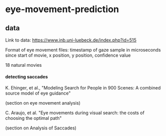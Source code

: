 # eye-movement-prediction

## data

Link to data: https://www.inb.uni-luebeck.de/index.php?id=515

Format of eye movement files: timestamp of gaze sample in microseconds since start of movie, x position, y position, confidence value

18 natural movies
 
#### detecting saccades

K. Ehinger, et al., "Modeling Search for People in 900 Scenes: A combined source model of eye guidance"

(section on eye movement analysis)

C. Araujo, et al. "Eye movements during visual search: the costs of choosing the optimal path"

(section on Analysis of Saccades)
